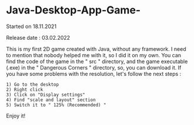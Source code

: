 # Java-Desktop-App-Game-


Started on 18.11.2021

Release date : 03.02.2022

This is my first 2D game created with Java, without any framework. I need to mention that nobody helped me with it, so I did it on my own.
You can find the code of the game in the " src " directory, and the game executable (.exe) in the " Dangerous Corners " directory, so, you can download it.
If you have some problems with the resolution, let's follow the next steps :

    1) Go to the desktop
    2) Right click
    3) Click on "Display settings"
    4) Find "scale and layout" section
    5) Switch it to " 125% (Recommended) "

Enjoy it!
